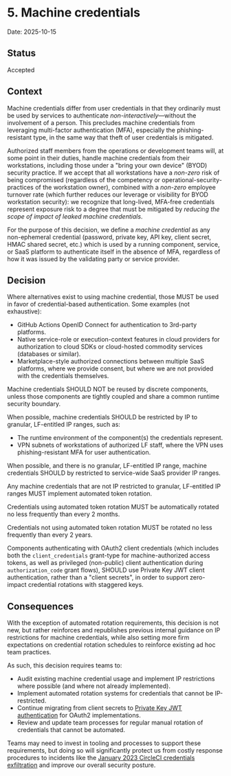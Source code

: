 # 5. Machine credentials

Date: 2025-10-15

## Status

Accepted

## Context

Machine credentials differ from user credentials in that they ordinarily must be used by services to authenticate _non-interactively_—without the involvement of a person. This precludes machine credentials from leveraging multi-factor authentication (MFA), especially the phishing-resistant type, in the same way that theft of user credentials is mitigated.

Authorized staff members from the operations or development teams will, at some point in their duties, handle machine credentials from their workstations, including those under a "bring your own device" (BYOD) security practice. If we accept that all workstations have a _non-zero_ risk of being compromised (regardless of the competency or operational-security-practices of the workstation owner), combined with a _non-zero_ employee turnover rate (which further reduces our leverage or visibility for BYOD workstation security): we recognize that long-lived, MFA-free credentials represent exposure risk to a degree that must be mitigated by _reducing the scope of impact of leaked machine credentials_.

For the purpose of this decision, we define a _machine credential_ as any non-ephemeral credential (password, private key, API key, client secret, HMAC shared secret, etc.) which is used by a running component, service, or SaaS platform to authenticate itself in the absence of MFA, regardless of how it was issued by the validating party or service provider.

## Decision

Where alternatives exist to using machine credential, those MUST be used in favor of credential-based authentication. Some examples (not exhaustive):
- GitHub Actions OpenID Connect for authentication to 3rd-party platforms.
- Native service-role or execution-context features in cloud providers for authorization to cloud SDKs or cloud-hosted commodity services (databases or similar).
- Marketplace-style authorized connections between multiple SaaS platforms, where we provide consent, but where we are not provided with the credentials themselves.

Machine credentials SHOULD NOT be reused by discrete components, unless those components are tightly coupled and share a common runtime security boundary.

When possible, machine credentials SHOULD be restricted by IP to granular, LF-entitled IP ranges, such as:
- The runtime environment of the component(s) the credentials represent.
- VPN subnets of workstations of authorized LF staff, where the VPN uses phishing-resistant MFA for user authentication.

When possible, and there is no granular, LF-entitled IP range, machine credentials SHOULD by restricted to service-wide SaaS provider IP ranges.

Any machine credentials that are not IP restricted to granular, LF-entitled IP ranges MUST implement automated token rotation.

Credentials using automated token rotation MUST be automatically rotated no less frequently than every 2 months.

Credentials not using automated token rotation MUST be rotated no less frequently than every 2 years.

Components authenticating with OAuth2 client credentials (which includes both the `client_credentials` grant-type for machine-authorized access tokens, as well as privileged (non-public) client authentication during `authorization_code` grant flows), SHOULD use Private Key JWT client authentication, rather than a "client secrets", in order to support zero-impact credential rotations with staggered keys.

## Consequences

With the exception of automated rotation requirements, this decision is not new, but rather reinforces and republishes previous internal guidance on IP restrictions for machine credentials, while also setting more firm expectations on credential rotation schedules to reinforce existing ad hoc team practices.

As such, this decision requires teams to:

- Audit existing machine credential usage and implement IP restrictions where possible (and where not already implemented).
- Implement automated rotation systems for credentials that cannot be IP-restricted.
- Continue migrating from client secrets to [Private Key JWT authentication](https://github.com/linuxfoundation/lfx-architecture/blob/main/best-practices/private-key-client-auth.md) for OAuth2 implementations.
- Review and update team processes for regular manual rotation of credentials that cannot be automated.

Teams may need to invest in tooling and processes to support these requirements, but doing so will significantly protect us from costly response procedures to incidents like the [January 2023 CircleCI credentials exfiltration](https://circleci.com/blog/jan-4-2023-incident-report/) and improve our overall security posture.
